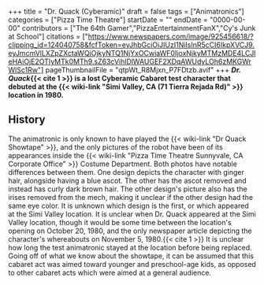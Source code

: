 +++
title = "Dr. Quack (Cyberamic)"
draft = false
tags = ["Animatronics"]
categories = ["Pizza Time Theatre"]
startDate = ""
endDate = "0000-00-00"
contributors = ["The 64th Gamer","PizzaEntertainmentFanX","Cy's Junk at School"]
citations = ["https://www.newspapers.com/image/925456618/?clipping_id=124040758&fcfToken=eyJhbGciOiJIUzI1NiIsInR5cCI6IkpXVCJ9.eyJmcmVlLXZpZXctaWQiOjkyNTQ1NjYxOCwiaWF0IjoxNjkyMTMzMDE4LCJleHAiOjE2OTIyMTk0MTh9.sZ63cVihlDlWAUGEF2XDqAWUdyLOh6zMKGWrWlSc1Rw"]
pageThumbnailFile = "qtpWt_R8Mjxn_P7FDtzb.avif"
+++
***Dr. Quack*{{< cite 1 >}} is a lost Cyberamic Cabaret test character that debuted at the {{< wiki-link "Simi Valley, CA (71 Tierra Rejada Rd)" >}} location in 1980.**

## History

The animatronic is only known to have played the {{< wiki-link "Dr Quack Showtape" >}}, and the only pictures of the robot have been of its appearances inside the {{< wiki-link "Pizza Time Theatre Sunnyvale, CA Corporate Office" >}} Costume Department.
Both photos have notable differences between them. One design depicts the character with ginger hair, alongside having a blue ascot. The other has the ascot removed and instead has curly dark brown hair. The other design's picture also has the irises removed from the mech, making it unclear if the other design had the same eye color. It is unknown which design is the first, or which appeared at the Simi Valley location.
It is unclear when Dr. Quack appeared at the Simi Valley location, though it would be some time between the location's opening on October 20, 1980, and the only newspaper article depicting the character's whereabouts on November 5, 1980.{{< cite 1 >}} It is unclear how long the test animatronic stayed at the location before being replaced.
Going off of what we know about the showtape, it can be assumed that this cabaret act was aimed toward younger and preschool-age kids, as opposed to other cabaret acts which were aimed at a general audience.
